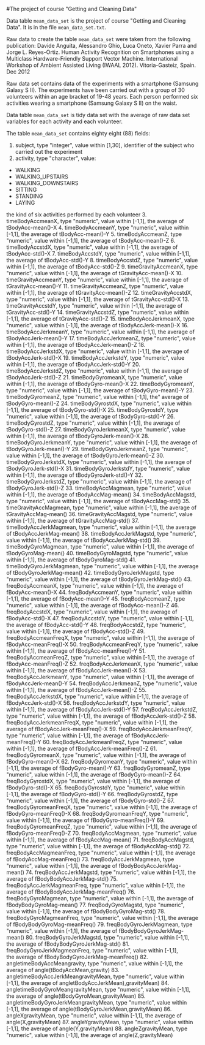 #The project of course "Getting and Cleaning Data"

Data table `mean_data_set` is the project of course "Getting and Cleaning Data".
It is in the file `mean_data_set.txt`.

Raw data to create the table `mean_data_set` were taken from the following publication:
Davide Anguita, Alessandro Ghio, Luca Oneto, Xavier Parra and Jorge L. Reyes-Ortiz.
Human Activity Recognition on Smartphones using a Multiclass Hardware-Friendly Support Vector Machine.
International Workshop of Ambient Assisted Living (IWAAL 2012). Vitoria-Gasteiz, Spain. Dec 2012

Raw data set contains data of the experiments with a smartphone (Samsung Galaxy S II).
The experiments have been carried out with a group of 30 volunteers within an age bracket of 19-48 years.
Each person performed six activities wearing a smartphone (Samsung Galaxy S II) on the waist.

Data table `mean_data_set` is tidy data set with the average of raw data set variables for each activity
and each volunteer.


The table `mean_data_set` contains eighty eight (88) fields:

1. subject, type "integer", value within [1,30], identifier of the subject who carried out
the experiment
2. activity, type "character", value:
 * WALKING
 * WALKING_UPSTAIRS
 * WALKING_DOWNSTAIRS
 * SITTING
 * STANDING
 * LAYING 

 the kind of six activities performed by each volunteer
3. timeBodyAccmeanX, type "numeric", value within [-1,1], the average of tBodyAcc-mean()-X
4. timeBodyAccmeanY, type "numeric", value within [-1,1], the average of tBodyAcc-mean()-Y
5. timeBodyAccmeanZ, type "numeric", value within [-1,1], the average of tBodyAcc-mean()-Z
6. timeBodyAccstdX, type "numeric", value within [-1,1], the average of tBodyAcc-std()-X
7. timeBodyAccstdY, type "numeric", value within [-1,1], the average of tBodyAcc-std()-Y
8. timeBodyAccstdZ, type "numeric", value within [-1,1], the average of tBodyAcc-std()-Z
9. timeGravityAccmeanX, type "numeric", value within [-1,1], the average of tGravityAcc-mean()-X
10. timeGravityAccmeanY, type "numeric", value within [-1,1], the average of tGravityAcc-mean()-Y
11. timeGravityAccmeanZ, type "numeric", value within [-1,1], the average of tGravityAcc-mean()-Z
12. timeGravityAccstdX, type "numeric", value within [-1,1], the average of tGravityAcc-std()-X
13. timeGravityAccstdY, type "numeric", value within [-1,1], the average of tGravityAcc-std()-Y
14. timeGravityAccstdZ, type "numeric", value within [-1,1], the average of tGravityAcc-std()-Z
15. timeBodyAccJerkmeanX, type "numeric", value within [-1,1], the average of tBodyAccJerk-mean()-X
16. timeBodyAccJerkmeanY, type "numeric", value within [-1,1], the average of tBodyAccJerk-mean()-Y
17. timeBodyAccJerkmeanZ, type "numeric", value within [-1,1], the average of tBodyAccJerk-mean()-Z
18. timeBodyAccJerkstdX, type "numeric", value within [-1,1], the average of tBodyAccJerk-std()-X
19. timeBodyAccJerkstdY, type "numeric", value within [-1,1], the average of tBodyAccJerk-std()-Y
20. timeBodyAccJerkstdZ, type "numeric", value within [-1,1], the average of tBodyAccJerk-std()-Z
21. timeBodyGyromeanX, type "numeric", value within [-1,1], the average of tBodyGyro-mean()-X
22. timeBodyGyromeanY, type "numeric", value within [-1,1], the average of tBodyGyro-mean()-Y
23. timeBodyGyromeanZ, type "numeric", value within [-1,1], the" average of tBodyGyro-mean()-Z
24. timeBodyGyrostdX, type "numeric", value within [-1,1], the average of tBodyGyro-std()-X
25. timeBodyGyrostdY, type "numeric", value within [-1,1], the average of tBodyGyro-std()-Y
26. timeBodyGyrostdZ, type "numeric", value within [-1,1], the average of tBodyGyro-std()-Z
27. timeBodyGyroJerkmeanX, type "numeric", value within [-1,1], the average of tBodyGyroJerk-mean()-X
28. timeBodyGyroJerkmeanY, type "numeric", value within [-1,1], the average of tBodyGyroJerk-mean()-Y
29. timeBodyGyroJerkmeanZ, type "numeric", value within [-1,1], the average of tBodyGyroJerk-mean()-Z
30. timeBodyGyroJerkstdX, type "numeric", value within [-1,1], the average of tBodyGyroJerk-std()-X
31. timeBodyGyroJerkstdY, type "numeric", value within [-1,1], the average of tBodyGyroJerk-std()-Y
32. timeBodyGyroJerkstdZ, type "numeric", value within [-1,1], the average of tBodyGyroJerk-std()-Z
33. timeBodyAccMagmean, type "numeric", value within [-1,1], the average of tBodyAccMag-mean()
34. timeBodyAccMagstd, type "numeric", value within [-1,1], the average of tBodyAccMag-std()
35. timeGravityAccMagmean, type "numeric", value within [-1,1], the average of tGravityAccMag-mean()
36. timeGravityAccMagstd, type "numeric", value within [-1,1], the average of tGravityAccMag-std()
37. timeBodyAccJerkMagmean, type "numeric", value within [-1,1], the average of tBodyAccJerkMag-mean()
38. timeBodyAccJerkMagstd, type "numeric", value within [-1,1], the average of tBodyAccJerkMag-std()
39. timeBodyGyroMagmean, type "numeric", value within [-1,1], the average of tBodyGyroMag-mean()
40. timeBodyGyroMagstd, type "numeric", value within [-1,1], the average of tBodyGyroMag-std()
41. timeBodyGyroJerkMagmean, type "numeric", value within [-1,1], the average of tBodyGyroJerkMag-mean()
42. timeBodyGyroJerkMagstd, type "numeric", value within [-1,1], the average of tBodyGyroJerkMag-std()
43. freqBodyAccmeanX, type "numeric", value within [-1,1], the average of fBodyAcc-mean()-X
44. freqBodyAccmeanY, type "numeric", value within [-1,1], the average of fBodyAcc-mean()-Y
45. freqBodyAccmeanZ, type "numeric", value within [-1,1], the average of fBodyAcc-mean()-Z
46. freqBodyAccstdX, type "numeric", value within [-1,1], the average of fBodyAcc-std()-X
47. freqBodyAccstdY, type "numeric", value within [-1,1], the average of fBodyAcc-std()-Y
48. freqBodyAccstdZ, type "numeric", value within [-1,1], the average of fBodyAcc-std()-Z
49. freqBodyAccmeanFreqX, type "numeric", value within [-1,1], the average of fBodyAcc-meanFreq()-X
50. freqBodyAccmeanFreqY, type "numeric", value within [-1,1], the average of fBodyAcc-meanFreq()-Y
51. freqBodyAccmeanFreqZ, type "numeric", value within [-1,1], the average of fBodyAcc-meanFreq()-Z
52. freqBodyAccJerkmeanX, type "numeric", value within [-1,1], the average of fBodyAccJerk-mean()-X
53. freqBodyAccJerkmeanY, type "numeric", value within [-1,1], the average of fBodyAccJerk-mean()-Y
54. freqBodyAccJerkmeanZ, type "numeric", value within [-1,1], the average of fBodyAccJerk-mean()-Z
55. freqBodyAccJerkstdX, type "numeric", value within [-1,1], the average of fBodyAccJerk-std()-X
56. freqBodyAccJerkstdY, type "numeric", value within [-1,1], the average of fBodyAccJerk-std()-Y
57. freqBodyAccJerkstdZ, type "numeric", value within [-1,1], the average of fBodyAccJerk-std()-Z
58. freqBodyAccJerkmeanFreqX, type "numeric", value within [-1,1], the average of fBodyAccJerk-meanFreq()-X
59. freqBodyAccJerkmeanFreqY, type "numeric", value within [-1,1], the average of fBodyAccJerk-meanFreq()-Y
60. freqBodyAccJerkmeanFreqZ, type "numeric", value within [-1,1], the average of fBodyAccJerk-meanFreq()-Z
61. freqBodyGyromeanX, type "numeric", value within [-1,1], the average of fBodyGyro-mean()-X
62. freqBodyGyromeanY, type "numeric", value within [-1,1], the average of fBodyGyro-mean()-Y
63. freqBodyGyromeanZ, type "numeric", value within [-1,1], the average of fBodyGyro-mean()-Z
64. freqBodyGyrostdX, type "numeric", value within [-1,1], the average of fBodyGyro-std()-X
65. freqBodyGyrostdY, type "numeric", value within [-1,1], the average of fBodyGyro-std()-Y
66. freqBodyGyrostdZ, type "numeric", value within [-1,1], the average of fBodyGyro-std()-Z
67. freqBodyGyromeanFreqX, type "numeric", value within [-1,1], the average of fBodyGyro-meanFreq()-X
68. freqBodyGyromeanFreqY, type "numeric", value within [-1,1], the average of fBodyGyro-meanFreq()-Y
69. freqBodyGyromeanFreqZ, type "numeric", value within [-1,1], the average of fBodyGyro-meanFreq()-Z
70. freqBodyAccMagmean, type "numeric", value within [-1,1], the average of fBodyAccMag-mean()
71. freqBodyAccMagstd, type "numeric", value within [-1,1], the average of fBodyAccMag-std()
72. freqBodyAccMagmeanFreq, type "numeric", value within [-1,1], the average of fBodyAccMag-meanFreq()
73. freqBodyAccJerkMagmean, type "numeric", value within [-1,1], the average of fBodyBodyAccJerkMag-mean()
74. freqBodyAccJerkMagstd, type "numeric", value within [-1,1], the average of fBodyBodyAccJerkMag-std()
75. freqBodyAccJerkMagmeanFreq, type "numeric", value within [-1,1], the average of fBodyBodyAccJerkMag-meanFreq()
76. freqBodyGyroMagmean, type "numeric", value within [-1,1], the average of fBodyBodyGyroMag-mean()
77. freqBodyGyroMagstd, type "numeric", value within [-1,1], the average of fBodyBodyGyroMag-std()
78. freqBodyGyroMagmeanFreq, type "numeric", value within [-1,1], the average of fBodyBodyGyroMag-meanFreq()
79. freqBodyGyroJerkMagmean, type "numeric", value within [-1,1], the average of fBodyBodyGyroJerkMag-mean()
80. freqBodyGyroJerkMagstd, type "numeric", value within [-1,1], the average of fBodyBodyGyroJerkMag-std()
81. freqBodyGyroJerkMagmeanFreq, type "numeric", value within [-1,1],    
    the average of fBodyBodyGyroJerkMag-meanFreq()
82. angletimeBodyAccMeangravity, type "numeric", value within [-1,1],
    the average of angle(tBodyAccMean,gravity)
83. angletimeBodyAccJerkMeangravityMean, type "numeric", value within [-1,1],
    the average of angletBodyAccJerkMean),gravityMean)
84. angletimeBodyGyroMeangravityMean, type "numeric", value within [-1,1],
    the average of angle(tBodyGyroMean,gravityMean)
85. angletimeBodyGyroJerkMeangravityMean, type "numeric", value within [-1,1],
    the average of angle(tBodyGyroJerkMean,gravityMean)
86. angleXgravityMean, type "numeric", value within [-1,1], the average of angle(X,gravityMean)
87. angleYgravityMean, type "numeric", value within [-1,1], the average of angle(Y,gravityMean)
88. angleZgravityMean, type "numeric", value within [-1,1], the average of angle(Z,gravityMean)
